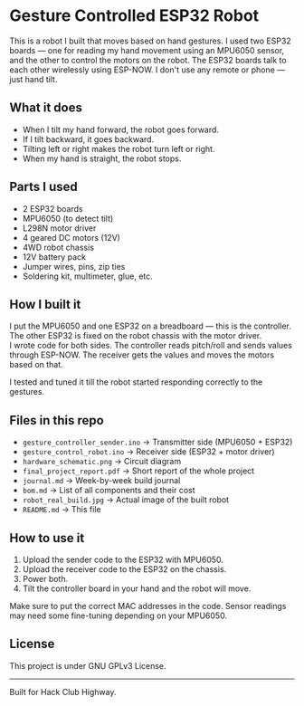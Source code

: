 # Gesture Controlled ESP32 Robot

This is a robot I built that moves based on hand gestures. I used two ESP32 boards — one for reading my hand movement using an MPU6050 sensor, and the other to control the motors on the robot. The ESP32 boards talk to each other wirelessly using ESP-NOW. I don't use any remote or phone — just hand tilt.

## What it does

- When I tilt my hand forward, the robot goes forward.
- If I tilt backward, it goes backward.
- Tilting left or right makes the robot turn left or right.
- When my hand is straight, the robot stops.

## Parts I used

- 2 ESP32 boards
- MPU6050 (to detect tilt)
- L298N motor driver
- 4 geared DC motors (12V)
- 4WD robot chassis
- 12V battery pack
- Jumper wires, pins, zip ties
- Soldering kit, multimeter, glue, etc.

## How I built it

I put the MPU6050 and one ESP32 on a breadboard — this is the controller.  
The other ESP32 is fixed on the robot chassis with the motor driver.  
I wrote code for both sides. The controller reads pitch/roll and sends values through ESP-NOW. The receiver gets the values and moves the motors based on that.

I tested and tuned it till the robot started responding correctly to the gestures.

## Files in this repo

- `gesture_controller_sender.ino` → Transmitter side (MPU6050 + ESP32)
- `gesture_control_robot.ino` → Receiver side (ESP32 + motor driver)
- `hardware_schematic.png` → Circuit diagram
- `final_project_report.pdf` → Short report of the whole project
- `journal.md` → Week-by-week build journal
- `bom.md` → List of all components and their cost
- `robot_real_build.jpg` → Actual image of the built robot
- `README.md` → This file

## How to use it

1. Upload the sender code to the ESP32 with MPU6050.
2. Upload the receiver code to the ESP32 on the chassis.
3. Power both.
4. Tilt the controller board in your hand and the robot will move.

Make sure to put the correct MAC addresses in the code. Sensor readings may need some fine-tuning depending on your MPU6050.

## License

This project is under GNU GPLv3 License.

---

Built for Hack Club Highway.

